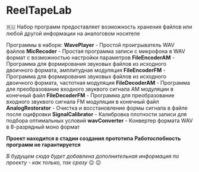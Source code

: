 # ReelTapeLab
:ru:
Набор программ предоставляет возможность хранения файлов или любой другой информации на аналоговом носителе

Программы в наборе:
**WavePlayer** - Простой проигрыватель WAV файлов
**MicRecoder** - Простая программа записи с микрофона в WAV формат с возможностью настройки параметров
**FileEncoderAM** - Программа для формирования звуковых файлов из исходного двоичного формата, амплитудная модуляция
**FileEncoderFM** - Программа для формирования звуковых файлов из исходного двоичного формата, частотная модуляция
**FileDecoderAM** - Программа для преобразование входного звуквого сигнала AM модуляции в конечный файл
**FileDecoderFM** - Программа для преобразование входного звуквого сигнала FM модуляции в конечный файл
**AnalogRestorator** - Очистка и восстановление формы сигнала в файле после оцифровки
**SignalCalibrator** - Калибровка плотности записи для подбора оптимальных условий
**wavConverter** - Конвертер формата WAV в 8-разрядный моно формат

**Проект находится в стадии создания прототипа**
**Работоспобность программ не гарантируется**

*В будущем сюда будет добавлена дополнительная информация по проекту - как только, так сразу*  :wink: :wink: